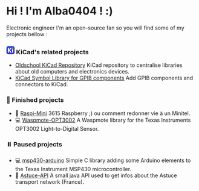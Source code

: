 # Hi ! I'm Alba0404 ! :)

Electronic engineer I'm an open-source fan so you will find some of my projects bellow :

 ### ![KiCad logo](icon_kicad-22px.png) KiCad's related projects
  * [Oldschool KiCad Repository](https://github.com/Oldschool-Computers-KiCad-repository/oldschool-kicad-repository) KiCad repository to centralise libraries about old computers and electronics devices.
  * [KiCad Symbol Library for GPIB components](https://github.com/Alba0404/gpib-kicad-library) Add GPIB components and connectors to KiCad.

### 🏁 Finished projects
  * 💾 [Raspi-Mini](https://github.com/Alba0404/Raspi-Mini) 3615 Raspberry ;) ou comment redonner vie à un Minitel.
  * 💻 [Waspmote-OPT3002](https://github.com/Alba0404/Waspmote-OPT3002) A Waspmote library for the Texas Instruments OPT3002 Light-to-Digital Sensor.

### ⏸️ Paused projects
  * 💻 [msp430-arduino](https://github.com/Alba0404/msp430-arduino) Simple C library adding some Arduino elements to the Texas Instrument MSP430 microcontroller.  
  * 🚊 [Astuce-API](https://github.com/Alba0404/Astuce-API) A small java API used to get infos about the Astuce transport network (France).
